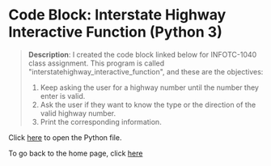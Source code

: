 # Code Block: Interstate Highway Interactive Function (Python 3)  

> **Description**: I created the code block linked below for INFOTC-1040 class assignment. This program is called "interstatehighway_interactive_function", and these are the objectives:  
> 1. Keep asking the user for a highway number until the number they enter is valid.  
> 2. Ask the user if they want to know the type or the direction of the valid highway number.  
> 3. Print the corresponding information.  

Click [here](https://github.com/kevinkee99/Kevo-Repository/blob/76193ec64d0a8a5f60af9ec6ac46a251dde3dcc6/interstatehighway_interactive_function.py) to open the Python file.

To go back to the home page, click [here](https://github.com/kevinkee99/Kevo-Repository/blob/5c66b8cda6352fb95d5d0c489f137b3b14968016/README.md)

